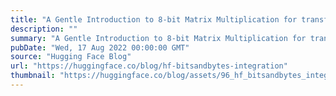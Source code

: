 ```yaml
---
title: "A Gentle Introduction to 8-bit Matrix Multiplication for transformers at scale using transformers, accelerate and bitsandbytes"
description: ""
summary: "A Gentle Introduction to 8-bit Matrix Multiplication for transformers at scale using Hugging Face Tr..."
pubDate: "Wed, 17 Aug 2022 00:00:00 GMT"
source: "Hugging Face Blog"
url: "https://huggingface.co/blog/hf-bitsandbytes-integration"
thumbnail: "https://huggingface.co/blog/assets/96_hf_bitsandbytes_integration/Thumbnail_blue.png"
---
```


